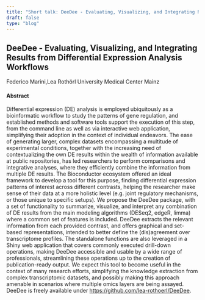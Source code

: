 ```yaml
---
title: "Short talk: DeeDee - Evaluating, Visualizing, and Integrating Results from Differential Expression Analysis Workflows"
draft: false
type: "blog"
---
```


## DeeDee - Evaluating, Visualizing, and Integrating Results from Differential Expression Analysis Workflows
Federico Marini,Lea Rothörl	
University Medical Center Mainz	

#### Abstract

Differential expression (DE) analysis is employed ubiquitously as a bioinformatic workflow to study the patterns of gene regulation, and established methods and software tools support the execution of this step, from the command line as well as via interactive web application, simplifying their adoption in the context of individual endeavors. The ease of generating larger, complex datasets encompassing a multitude of experimental conditions, together with the increasing need of contextualizing the own DE results within the wealth of information available at public repositories, has led researchers to perform comparisons and integrative analyses, where they efficiently combine the information from multiple DE results. The Bioconductor ecosystem offered an ideal framework to develop a tool for this purpose, finding differential expression patterns of interest across different contrasts, helping the researcher make sense of their data at a more holistic level (e.g. joint regulatory mechanisms, or those unique to specific setups). We propose the DeeDee package, with a set of functionality to summarize, visualize, and interpret any combination of DE results from the main modeling algorithms (DESeq2, edgeR, limma) where a common set of features is included. DeeDee extracts the relevant information from each provided contrast, and offers graphical and set-based representations, intended to better define the (dis)agreement over transcriptome profiles. The standalone functions are also leveraged in a Shiny web application that covers commonly executed drill-down operations, making DeeDee accessible and usable by a wide range of professionals, streamlining these operations up to the creation of publication-ready output. We expect this tool to become useful in the context of many research efforts, simplifying the knowledge extraction from complex transcriptomic datasets, and possibly making this approach amenable in scenarios where multiple omics layers are being assayed. DeeDee is freely available under https://github.com/lea-rothoerl/DeeDee.
